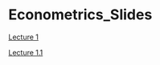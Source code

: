 # Econometrics_Slides

[Lecture 1](https://andrahiriscau.github.io/Econometrics_Slides/Lecture_1/Econometrics.html#1)

[Lecture 1.1](https://andrahiriscau.github.io/Econometrics_Slides/Chapter_2/Chapter_2.html#1)
